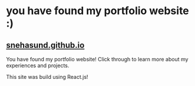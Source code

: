 # you have found my portfolio website :)
## <a href="http://snehasund.github.io">snehasund.github.io</a>

<p>You have found my portfolio website! Click through to learn more about my experiences and projects. </p>
<p>This site was build using React.js!</p>
